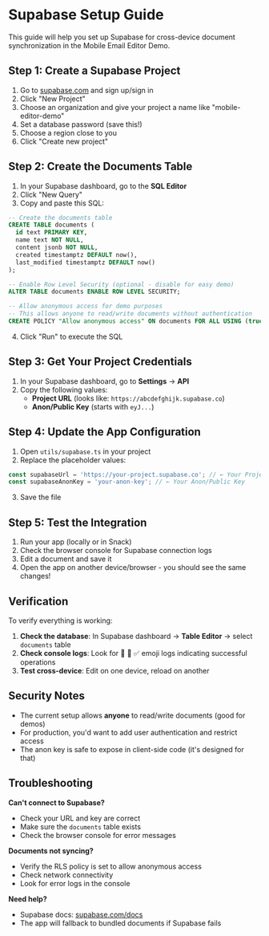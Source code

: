 # Supabase Setup Guide

This guide will help you set up Supabase for cross-device document synchronization in the Mobile Email Editor Demo.

## Step 1: Create a Supabase Project

1. Go to [supabase.com](https://supabase.com) and sign up/sign in
2. Click "New Project"
3. Choose an organization and give your project a name like "mobile-editor-demo"
4. Set a database password (save this!)
5. Choose a region close to you
6. Click "Create new project"

## Step 2: Create the Documents Table

1. In your Supabase dashboard, go to the **SQL Editor**
2. Click "New Query" 
3. Copy and paste this SQL:

```sql
-- Create the documents table
CREATE TABLE documents (
  id text PRIMARY KEY,
  name text NOT NULL,
  content jsonb NOT NULL,
  created timestamptz DEFAULT now(),
  last_modified timestamptz DEFAULT now()
);

-- Enable Row Level Security (optional - disable for easy demo)
ALTER TABLE documents ENABLE ROW LEVEL SECURITY;

-- Allow anonymous access for demo purposes
-- This allows anyone to read/write documents without authentication
CREATE POLICY "Allow anonymous access" ON documents FOR ALL USING (true);
```

4. Click "Run" to execute the SQL

## Step 3: Get Your Project Credentials

1. In your Supabase dashboard, go to **Settings** → **API**
2. Copy the following values:
   - **Project URL** (looks like: `https://abcdefghijk.supabase.co`)
   - **Anon/Public Key** (starts with `eyJ...`)

## Step 4: Update the App Configuration

1. Open `utils/supabase.ts` in your project
2. Replace the placeholder values:

```typescript
const supabaseUrl = 'https://your-project.supabase.co'; // ← Your Project URL
const supabaseAnonKey = 'your-anon-key'; // ← Your Anon/Public Key
```

3. Save the file

## Step 5: Test the Integration

1. Run your app (locally or in Snack)
2. Check the browser console for Supabase connection logs
3. Edit a document and save it
4. Open the app on another device/browser - you should see the same changes!

## Verification

To verify everything is working:

1. **Check the database**: In Supabase dashboard → **Table Editor** → select `documents` table
2. **Check console logs**: Look for 🚀 💾 ✅ emoji logs indicating successful operations
3. **Test cross-device**: Edit on one device, reload on another

## Security Notes

- The current setup allows **anyone** to read/write documents (good for demos)
- For production, you'd want to add user authentication and restrict access
- The anon key is safe to expose in client-side code (it's designed for that)

## Troubleshooting

**Can't connect to Supabase?**
- Check your URL and key are correct
- Make sure the `documents` table exists
- Check the browser console for error messages

**Documents not syncing?**
- Verify the RLS policy is set to allow anonymous access
- Check network connectivity
- Look for error logs in the console

**Need help?**
- Supabase docs: [supabase.com/docs](https://supabase.com/docs)
- The app will fallback to bundled documents if Supabase fails